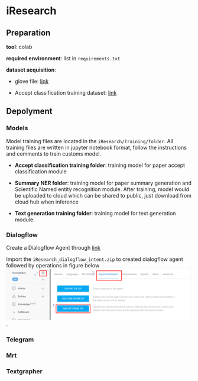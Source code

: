 # iResearch

## Preparation

**tool**: colab

**required environment**: list in `requirements.txt`

**dataset acquisition**: 

* glove file: [link](http://nlp.stanford.edu/data/wordvecs/glove.840B.300d.zip)

* Accept classification training dataset: [link](https://drive.google.com/file/d/1pwGDi6LUKq2YPK_L8Zx0FQGoWQKjCJOj/view?usp=sharing)

## Depolyment

### Models
Model training files are located in the `iResearch/Training/folder`. All training files are written in jupyter notebook format, follow the instructions and comments to train customs model.
* **Accept classification training folder**: training model for paper accept classification module

* **Summary NER folder**: training model for paper summary generation and Scientific Named entity recognition module. After training, model would be uploaded to cloud which can be shared to public, just download from cloud hub when inference

* **Text generation training folder**: training model for text generation module.
### Dialogflow
Create a Dialogflow Agent through [link](https://dialogflow.cloud.google.com/)

Import the `iResearch_dialogflow_intent.zip` to created dialogflow agent followed by operations in figure below![dialogflow](dialogflow.png).
### Telegram

### Mrt

### Textgrapher

